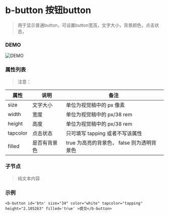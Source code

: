 # b-button 按钮button
> 用于显示普通button，可设置button宽高，文字大小，背景颜色，点击状态，

### DEMO
![DEMO](https://ohc0dpsgs.qnssl.com/image/service/serviceBanner.jpg)

### 属性列表
> 注意：

 属性 | 说明 | 备注 
--- | --- | ---
 size | 文字大小 | 单位为视觉稿中的 px 像素 
 width | 宽度 | 单位为视觉稿中的 px/38 rem
 height | 高度 | 单位为视觉稿中的 px/38 rem
 tapcolor | 点击状态 | 只可填写 tapping 或者不写该属性
 filled | 是否有背景色 | true 为高亮的背景色， false 则为透明背景色

### 子节点
> 纯文本内容

### 示例
```
<b-button id='btn' size="34" color="white" tapcolor="tapping" height="2.105263" filled='true' >提交</b-button>
```
